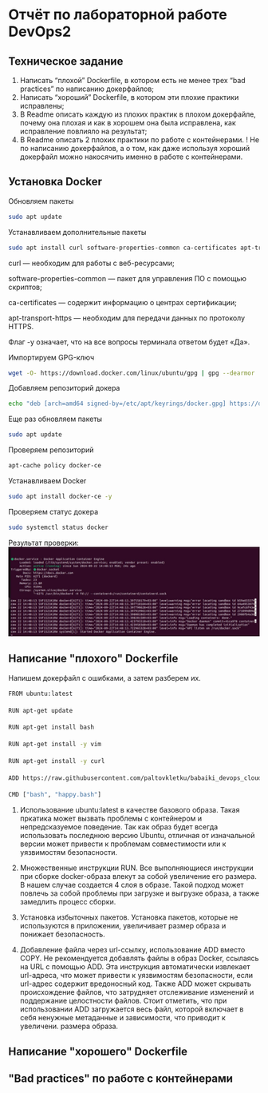 # Отчёт по лабораторной работе DevOps2

## Техническое задание
1. Написать “плохой” Dockerfile, в котором есть не менее трех “bad practices” по написанию докерфайлов;
2. Написать “хороший” Dockerfile, в котором эти плохие практики исправлены;
3. В Readme описать каждую из плохих практик в плохом докерфайле, почему она плохая и как в хорошем она была исправлена, как исправление повлияло на результат;
4. В Readme описать 2 плохих практики по работе с контейнерами. ! Не по написанию докерфайлов, а о том, как даже используя хороший докерфайл можно накосячить именно в работе с контейнерами.

## Установка Docker

Обновляем пакеты
```bash
sudo apt update
```

Устанавливаем дополнительные пакеты
```bash
sudo apt install curl software-properties-common ca-certificates apt-transport-https -y
```
curl — необходим для работы с веб-ресурсами;

software-properties-common — пакет для управления ПО с помощью скриптов;

ca-certificates — содержит информацию о центрах сертификации;

apt-transport-https — необходим для передачи данных по протоколу HTTPS.

Флаг -y означает, что на все вопросы терминала ответом будет «Да».

Импортируем GPG-ключ
```bash
wget -O- https://download.docker.com/linux/ubuntu/gpg | gpg --dearmor | sudo tee /etc/apt/keyrings/docker.gpg > /dev/null
```

Добавляем репозиторий докера
```bash
echo "deb [arch=amd64 signed-by=/etc/apt/keyrings/docker.gpg] https://download.docker.com/linux/ubuntu jammy stable"| sudo tee /etc/apt/sources.list.d/docker.list > /dev/null
```

Еще раз обновляем пакеты
```bash
sudo apt update
```

Проверяем репозиторий
```bash
apt-cache policy docker-ce
```

Устанавливаем Docker
```bash
sudo apt install docker-ce -y
```

Проверяем статус докера
```bash
sudo systemctl status docker
```

Результат проверки:
![проверка статуса докера](https://github.com/paltovkletku/babaiki_devops_clouds/blob/main/DevOps/Lab2/images/docker%20running.jpg)

## Написание "плохого" Dockerfile

Напишем докерфайл с ошибками, а затем разберем их.
```bash
FROM ubuntu:latest

RUN apt-get update

RUN apt-get install bash

RUN apt-get install -y vim

RUN apt-get install -y curl

ADD https://raw.githubusercontent.com/paltovkletku/babaiki_devops_clouds/main/DevOps/Lab2/happy.bash .

CMD ["bash", "happy.bash"]
```

1. Использование ubuntu:latest в качестве базового образа.
   Такая пркатика может вызвать проблемы с контейнером и непредсказуемое поведение. Так как образ будет всегда использовать последнюю версию Ubuntu, отличная от изначальной версии может привести к проблемам совместимости или к уязвимостям безопасности.
   
2. Множественные инструкции RUN.
   Все выполняющиеся инструкции при сборке docker-образа влекут за собой увеличение его размера. В нашем случае создается 4 слоя в образе. Такой подход может повлечь за собой проблемы при загрузке и выгрузке образа, а также замедлить процесс сборки.

3. Установка избыточных пакетов.
   Установка пакетов, которые не используются в приложении, увеличивает размер образа и понижает безопасность.

4. Добавление файла через url-ссылку, использование ADD вместо COPY.
   Не рекомендуется добавлять файлы в образ Docker, ссылаясь на URL с помощью ADD. Эта инструкция автоматически извлекает url-адреса, что может привести к уязвимостям безопасности, если url-адрес содержит вредоносный код. Также ADD может скрывать происхождение файлов, что затрудняет отслеживание изменений и поддержание целостности файлов. Стоит отметить, что при использовании ADD загружается весь файл, которой включает в себя ненужные метаданные и зависимости, что приводит к увеличени. размера образа.

## Написание "хорошего" Dockerfile


## "Bad practices" по работе с контейнерами
